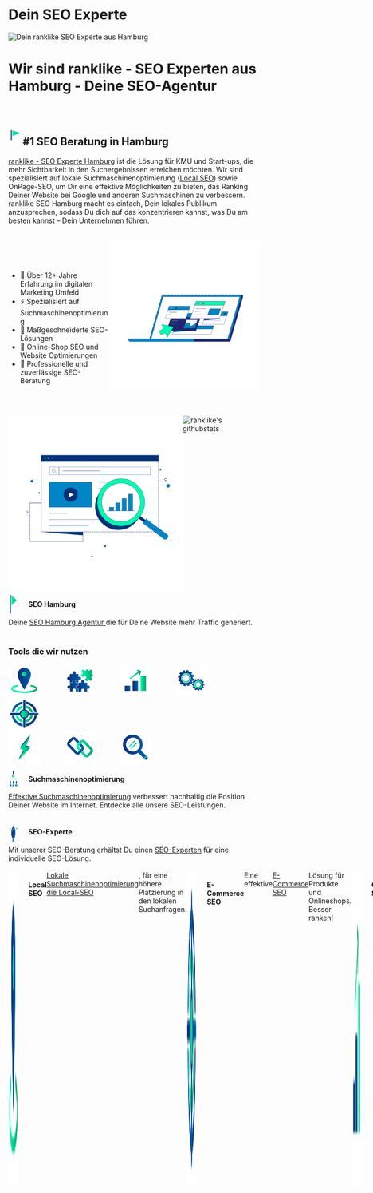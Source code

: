 <h1>Dein SEO Experte</h1>
<img src="./Icons/Dein%20ranklike%20SEO%20Experte%20aus%20Hamburg.gif" alt="Dein ranklike SEO Experte aus Hamburg">

<h1>Wir sind ranklike - SEO Experten aus Hamburg - Deine SEO-Agentur</h1>

<br><br>

<img align="left" src="./Icons/ranklike-seo-hamburg.png" width=29px><h2>#1 SEO Beratung in Hamburg</h2>

<p>
<a href="https://ranklike.de/">ranklike - SEO Experte Hamburg</a> ist die Lösung für KMU und Start-ups, die mehr Sichtbarkeit in den Suchergebnissen erreichen möchten. Wir sind spezialisiert auf lokale Suchmaschinenoptimierung (<a href="https://ranklike.de/local-seo/ ">Local SEO</a>) sowie OnPage-SEO, um Dir eine effektive Möglichkeiten zu bieten, das Ranking Deiner Website bei Google und anderen Suchmaschinen zu verbessern. ranklike SEO Hamburg macht es einfach, Dein lokales Publikum anzusprechen, sodass Du dich auf das konzentrieren kannst, was Du am besten kannst – Dein Unternehmen führen.
</p>

<br>

<img align="right" src="./Icons/ranklike-SEO-Experte-Hamburg-Marketing.gif" width=300px>

<br><br>

<p align="left">

- 🚀 Über 12+ Jahre Erfahrung im digitalen Marketing Umfeld 
- ⚡️ Spezialisiert auf Suchmaschinenoptimierung 
- 🎯 Maßgeschneiderte SEO-Lösungen 
- 🔎 Online-Shop SEO und Website Optimierungen
- 📌 Professionelle und zuverlässige SEO-Beratung   
<p>
       
 <br><br>
 
<div style="display:flex">
<img src="./Icons/ranklike-Suchmaschinenoptimierung-Hamburg.gif " width=350px>
<img align="right" src="https://github-readme-stats.vercel.app/api?username=ranklike&hide=issues&show_icons=true&color=#00FDB0=en&layout=compact" alt="ranklike's githubstats" width=550px />
</div>


 
<div style="display:flex;">
<img align="left" src="./Icons/ranklike-seo-hamburg.png" width=20px style="margin-right:20px">
<h4>SEO Hamburg</h4></div>
Deine <a href="https://ranklike.de/">SEO Hamburg Agentur </a>die für Deine Website mehr Traffic generiert.<br><br>

<!--  -->
<h3>Tools die wir nutzen</h3>
<div>
<a href="https://ranklike.de/local-seo/" target="_blank"><img src="./Icons/ranklike-local-seo.png" style="margin-right: 20px;"></a>&nbsp;&nbsp;&nbsp;&nbsp;&nbsp;&nbsp;
<a href="https://ranklike.de/onpage-seo/" target="_blank"><img src="./Icons/ranklike-onpage-seo.png" style="margin-right: 20px;"></a>&nbsp;&nbsp;&nbsp;&nbsp;&nbsp;&nbsp;
<a href="https://ranklike.de/offpage-seo/" target="_blank"><img src="./Icons/ranklike-offpage-seo.png" style="margin-right: 20px;"></a>&nbsp;&nbsp;&nbsp;&nbsp;&nbsp;&nbsp;
<a href="https://ranklike.de/technisches-seo/" target="_blank"><img src="./Icons/ranklike-technisches-seo.png" style="margin-right: 20px;"></a>&nbsp;&nbsp;&nbsp;&nbsp;&nbsp;&nbsp;
<a href="https://ranklike.de/e-commerce-seo/" target="_blank"><img src="./Icons/ranklike-e-commerce-seo.png" style="margin-right: 20px;"></a><br>
<a href="https://ranklike.de/site-audit/" target="_blank"><img src="./Icons/ranklike-site-audit.png" style="margin-right: 20px;"></a>&nbsp;&nbsp;&nbsp;&nbsp;&nbsp;&nbsp;
<a href="https://ranklike.de/backlinkaufbau/" target="_blank"><img src="./Icons/ranklike-backlinks.png" style="margin-right: 20px;"></a>&nbsp;&nbsp;&nbsp;&nbsp;&nbsp;&nbsp;
<a href="https://ranklike.de/keyword-analyse/" target="_blank"><img src="./Icons/ranklike-keyword-analyse.png" style="margin-right: 20px;"></a>
</div>



<!--  -->

<div style="display:flex;">
<img align="left" src="./Icons/ranklike-suchmaschinenoptimierung.png" width=20px style="margin-right:20px">
<h4 style="display: inline;">Suchmaschinenoptimierung</h4></div>
<a href="https://ranklike.de/local-seo/ ">Effektive Suchmaschinenoptimierung</a> verbessert nachhaltig die Position
Deiner Website im Internet. Entdecke alle unsere SEO-Leistungen.<br><br>

<div style="display:flex;">
<img align="left" src="./Icons/ranklike-seo-experte.png" width=20px style="margin-right:20px">
<h4>SEO-Experte</h4></div>
Mit unserer SEO-Beratung erhältst Du einen <a href="https://ranklike.de/seo-experte/">SEO-Experten</a> für eine
individuelle SEO-Lösung.<br><br>

<div style="display:flex;">
<img align="left" src="./Icons/ranklike-local-seo.png" width=20px style="margin-right:20px">
<h4>Local SEO</h4>
<a href="https://ranklike.de/local-seo/">Lokale Suchmaschinenoptimierung die Local-SEO</a>, für eine höhere
Platzierung in den lokalen Suchanfragen.<br><br>

<div style="display:flex;">
<img align="left" src="./Icons/ranklike-e-commerce-seo.png" width=20px style="margin-right:20px">
<h4>E-Commerce SEO</h4>
Eine effektive <a href="https://ranklike.de/e-commerce-seo/">E-Commerce SEO</a> Lösung für Produkte und Onlineshops.
Besser ranken!<br><br>

<div style="display:flex;">
<img align="left" src="./Icons/ranklike-offpage-seo.png" width=20px style="margin-right:20px">
<h4>OffPage-SEO</h4>
Mit der passenden <a href="https://ranklike.de/offpage-seo/">OffPage Strategie</a>, erhöhen wir die Autorität und
das Vertrauen Deiner Website.<br><br>

<div style="display:flex;">
<img align="left" src="./Icons/ranklike-onpage-seo.png" width=20px style="margin-right:20px">
<h4>OnPage Optimierung</h4>
<a href="https://ranklike.de/onpage-seo/">OnPage-Optimierungen</a> Deiner Website-Inhalte, um maßgeblich die
Sichtbarkeit zu steigern.<br><br>

<div style="display:flex;">
<img align="left" src="./Icons/ranklike-technisches-seo.png" width=20px style="margin-right:20px">
<h4>Technisches-SEO</h4>
Durch die <a href="https://ranklike.de/technisches-seo/">Technische SEO</a> ergreifen wir alle technischen Maßnahmen
zur Verbesserung Deiner Rankings.<br><br>

<div style="display:flex;">
<img align="left" src="./Icons/ranklike-bilder-seo.png" width=20px style="margin-right:20px">
<h4>Bilder SEO</h4>
Als erfahrener Experte für <a href="https://ranklike.de/bilder-seo/">Bilder-SEO</a> profitieren Du von einer
maximalen Optimierung für Bilder und Grafiken.<br><br>

<div style="display:flex;">
<img align="left" src="./Icons/ranklike-site-audit.png" width=20px style="margin-right:20px">
<h4>Site-Audit</h4>
Mit einer umfangreichen <a href="https://ranklike.de/site-audit/">Site-Audit Seitenanalyse </a>finden Sie schnell
Optimierungsmöglichkeiten.<br><br>


<div style="display:flex;">
<img align="left" src="./Icons/ranklike-keyword-analyse.png" width=20px style="margin-right:20px">
<h4>Keyword Analyse</h4>
Die <a href="https://ranklike.de/keyword-analyse/">Keyword Analyse</a> dient Dir als Grundlage
sämtlicher Suchmaschinenoptimierung<br><br>

<div style="display:flex;">
<img align="left" src="./Icons/ranklike-backlinks.png" width=20px style="margin-right:20px">
<h4>Backlinkaufbau</h4>
Klasse statt Masse! Mit einem autoritären <a href="https://ranklike.de/backlinkaufbau/">Backlinkaufbau </a>steigern
wir Deine Sichtbarkeit.

</p>
<br>
<br>

<h3>Tools die wir nutzen</h3>
<div style="display: flex;align-items: center;">
        <img src="./Icons/Ahrefs.png" alt="Ahrefs" width="80px" height="80px" style="margin-right:30px">
        <img src="./Icons/semrush.png" alt="semrush" width="80px" height="80px" style="margin-right:30px">
        <img src="./Icons/screaming.png" alt="screaming" width="80px" height="80px" style="margin-right:30px">
        <img src="./Icons/mangools-logo.svg" alt="" width="80px" height="80px" style="margin-right:30px">
        <img src="./Icons/Affinity.png" alt="Affinity" width="80px" height="80px" style="margin-right:30px">
        <img src="./Icons/lightroom.png" alt="lightroom" width="80px" height="80px" style="margin-right:30px">
        <img src="./Icons/Brackets.png" alt="Brackets" width="80px" height="80px" style="margin-right:30px">
        <img src="./Icons/Photoshop.png" alt="Photoshop" width="80px" height="80px" style="margin-right:30px">
</div>

<br>
<br>

<h3>Was wir können</h3>
<table>
        <tr>
            <td align="center" width="96" style="border:1px solid #3A424A">
                <a>
                    <img src="./Icons/html.png" width="40" />
                </a>
                <br>HTML
            </td>
            <td align="center" width="96" style="border:1px solid #3A424A">
                <a>
                    <img src="./Icons/CSS.png" width="40" />
                </a>
                <br>CSS
            </td>
            <td align="center" width="96" style="border:1px solid #3A424A">
                <a>
                    <img src="./Icons/javascript.png" width="40" />
                </a>
                <br>Javascript
            </td>
            <td align="center" width="96" style="border:1px solid #3A424A">
                <a>
                    <img src="./Icons/Bootstrap.png" width="40" />
                </a>
                <br>Bootstrap
            </td>
            <td align="center" width="96" style="border:1px solid #3A424A">
                <a>
                    <img src="./Icons/ebay.png" width="40" />
                </a>
                <br>ebay
            </td>
            <td align="center" width="96" style="border:1px solid #3A424A">
                <a>
                    <img src="./Icons/amazon.png" width="40" />
                </a>
                <br>amazon
            </td>
            <td align="center" width="96" style="border:1px solid #3A424A">
                <a>
                    <img src="./Icons/shopify.png" width="40" />
                </a>
                <br>shopify
            </td>
            <td align="center" width="96" style="border:1px solid #3A424A">
                <a>
                    <img src="./Icons/Wordpress.png" width="40" />
                </a>
                <br>Wordpress
            </td>
            <td align="center" width="96" style="border:1px solid #3A424A">
                <a>
                    <img src="./Icons/woocommerce.png" width="40" />
                </a>
                <br>woocommerce
            </td>
            <td align="center" width="96" style="border:1px solid #3A424A">
                <a>
                    <img src="./Icons/Prestashop.png" width="40" />
                </a>
                <br>Prestashop
            </td>
            <td align="center" width="96" style="border:1px solid #3A424A">
                <a>
                    <img src="./Icons/xt-commerce.png" width="40" />
                </a>
                <br>xt-commerce
            </td>
            </td>
            <td align="center" width="96" style="border:1px solid #3A424A">
                <a>
                    <img src="./Icons/wix.png" width="40" />
                </a>
                <br>wix
            </td>
            </td>
            <td align="center" width="96" style="border:1px solid #3A424A">
                <a>
                    <img src="./Icons/shopware.webp" width="40" />
                </a>
                <br>shopware
            </td>
            </td>
            <td align="center" width="96" style="border:1px solid #3A424A">
                <a>
                    <img src="./Icons/gcloud.png" width="40" />
                </a>
                <br>G-cloud
            </td>
            <td align="center" width="96" style="border:1px solid #3A424A">
                <a>
                    <img src="./Icons/aws.png" width="40" />
                </a>
                <br>aws
            </td>
            <td align="center" width="96" style="border:1px solid #3A424A">
                <a>
                    <img src="./Icons/azure.png" width="40" />
                </a>
                <br>azure
            </td>
        </tr>
</table>

<br>
<br>

<h3>Verbinde dich mit uns</h3>
<div style="display: flex;align-items: center;">
 <a href="https://twitter.com/ranklike"><img
            src="./Icons/Twitter.png" style="margin-right: 10px" width=50></a>&nbsp;&nbsp;
        <a href="https://www.facebook.com/ranklikeSEO"><img
            src="./Icons/Facebook-Logo.png" style="margin-right: 10px" width=50></a>&nbsp;&nbsp;
        <a href="https://www.instagram.com/rank.like/"><img
            src="./Icons/instagram.webp"  style="margin-right: 10px" width=50></a>&nbsp;&nbsp;
        <a href="https://www.pinterest.de/ranklike/"><img
            src="./Icons/Pinterest.png"  style="margin-right: 10px" width=50></a>&nbsp;&nbsp;
        <a href="https://www.tumblr.com/blog/ranklike"><img src="./Icons/tumblr.png"  style="margin-right: 10px" width=50></a>&nbsp;&nbsp;
        <a href="https://www.linkedin.com/company/ranklike-seo/"><img
            src="./Icons/linkedin.png"  style="margin-right: 10px" width=50></a>&nbsp;&nbsp;
        <a href="https://www.xing.com/pages/ranklike-seo"><img src="./Icons/xing.svg"  style="margin-right: 10px" width=50></a>&nbsp;&nbsp;
        <a href="https://ranklike-seo-hamburg.business.site/ "><img src="./Icons/ranklike-seo-logo.png" width=50></a>&nbsp;&nbsp;
        <a href="https://www.flickr.com/people/ranklike/ "><img src="./Icons/Flickr.png" width=50></a>
 </div>

<br>
<br>

<div>
            
<img src="./Icons/ranklike-seo-hamburg.png" width="40" align="left"><h4>Deine Experten für SEO Hamburg</h4>
<iframe src="https://www.google.com/maps/embed?pb=!1m18!1m12!1m3!1d2368.8584170695062!2d10.039489!3d53.578143399999995!2m3!1f0!2f0!3f0!3m2!1i1024!2i768!4f13.1!3m3!1m2!1s0x0%3A0xfde4ac845b7be47e!2sranklike%20-%20Online%20Marketing%20SEO!5e0!3m2!1sde!2spt!4v1662304099388!5m2!1sde!2spt"
                width="600" height="450" style="border:0;" allowfullscreen="" loading="lazy"
                referrerpolicy="no-referrer-when-downgrade">ranklike - Online Marketing SEO Hamburg, Hamburger Straße
                180,
                22083 Hamburg</iframe>

<br><br>

Hier findet Ihr unser <a href="https://goo.gl/maps/gxpX35xVxXkvHy9j8">Hamburg SEO Experten Profil</a> in den Maps.

Wir nehmen gerne Eure Anfragen entgegen unter: <a href="https://ranklike.de/kontakt/">SEO-Anfrage starten</a>
